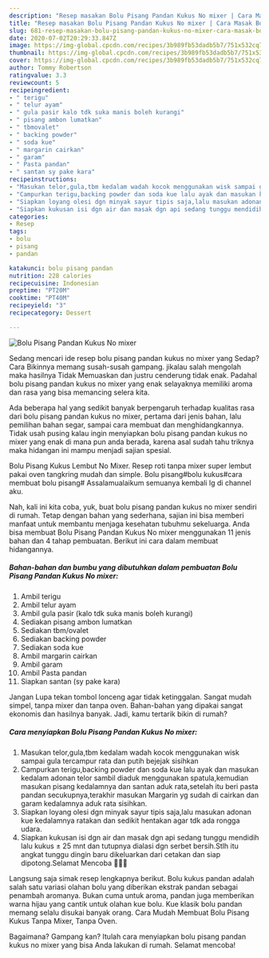 ```yaml
---
description: "Resep masakan Bolu Pisang Pandan Kukus No mixer | Cara Masak Bolu Pisang Pandan Kukus No mixer Yang Enak Dan Mudah"
title: "Resep masakan Bolu Pisang Pandan Kukus No mixer | Cara Masak Bolu Pisang Pandan Kukus No mixer Yang Enak Dan Mudah"
slug: 681-resep-masakan-bolu-pisang-pandan-kukus-no-mixer-cara-masak-bolu-pisang-pandan-kukus-no-mixer-yang-enak-dan-mudah
date: 2020-07-02T20:29:33.847Z
image: https://img-global.cpcdn.com/recipes/3b989fb53dadb5b7/751x532cq70/bolu-pisang-pandan-kukus-no-mixer-foto-resep-utama.jpg
thumbnail: https://img-global.cpcdn.com/recipes/3b989fb53dadb5b7/751x532cq70/bolu-pisang-pandan-kukus-no-mixer-foto-resep-utama.jpg
cover: https://img-global.cpcdn.com/recipes/3b989fb53dadb5b7/751x532cq70/bolu-pisang-pandan-kukus-no-mixer-foto-resep-utama.jpg
author: Tommy Robertson
ratingvalue: 3.3
reviewcount: 5
recipeingredient:
- " terigu"
- " telur ayam"
- " gula pasir kalo tdk suka manis boleh kurangi"
- " pisang ambon lumatkan"
- " tbmovalet"
- " backing powder"
- " soda kue"
- " margarin cairkan"
- " garam"
- " Pasta pandan"
- " santan sy pake kara"
recipeinstructions:
- "Masukan telor,gula,tbm kedalam wadah kocok menggunakan wisk sampai gula tercampur rata dan putih bejejak sisihkan"
- "Campurkan terigu,backing powder dan soda kue lalu ayak dan masukan kedalam adonan telor sambil diaduk menggunakan spatula,kemudian masukan pisang kedalamnya dan santan aduk rata,setelah itu beri pasta pandan secukupnya,terakhir masukan Margarin yg sudah di cairkan dan garam kedalamnya aduk rata sisihkan."
- "Siapkan loyang olesi dgn minyak sayur tipis saja,lalu masukan adonan kue kedalamnya ratakan dan sedikit hentakan agar tdk ada rongga udara."
- "Siapkan kukusan isi dgn air dan masak dgn api sedang tunggu mendidih lalu kukus ± 25 mnt dan tutupnya dialasi dgn serbet bersih.Stlh itu angkat tunggu dingin baru dikeluarkan dari cetakan dan siap dipotong.Selamat Mencoba 👌🏻💜"
categories:
- Resep
tags:
- bolu
- pisang
- pandan

katakunci: bolu pisang pandan 
nutrition: 228 calories
recipecuisine: Indonesian
preptime: "PT20M"
cooktime: "PT40M"
recipeyield: "3"
recipecategory: Dessert

---
```



![Bolu Pisang Pandan Kukus No mixer](https://img-global.cpcdn.com/recipes/3b989fb53dadb5b7/751x532cq70/bolu-pisang-pandan-kukus-no-mixer-foto-resep-utama.jpg)

Sedang mencari ide resep bolu pisang pandan kukus no mixer yang Sedap? Cara Bikinnya memang susah-susah gampang. jikalau salah mengolah maka hasilnya Tidak Memuaskan dan justru cenderung tidak enak. Padahal bolu pisang pandan kukus no mixer yang enak selayaknya memiliki aroma dan rasa yang bisa memancing selera kita.

Ada beberapa hal yang sedikit banyak berpengaruh terhadap kualitas rasa dari bolu pisang pandan kukus no mixer, pertama dari jenis bahan, lalu pemilihan bahan segar, sampai cara membuat dan menghidangkannya. Tidak usah pusing kalau ingin menyiapkan bolu pisang pandan kukus no mixer yang enak di mana pun anda berada, karena asal sudah tahu triknya maka hidangan ini mampu menjadi sajian spesial.

Bolu Pisang Kukus Lembut No Mixer. Resep roti tanpa mixer super lembut pakai oven tangkring mudah dan simple. Bolu pisang#bolu kukus#cara membuat bolu pisang# Assalamualaikum semuanya kembali lg di channel aku.


Nah, kali ini kita coba, yuk, buat bolu pisang pandan kukus no mixer sendiri di rumah. Tetap dengan bahan yang sederhana, sajian ini bisa memberi manfaat untuk membantu menjaga kesehatan tubuhmu sekeluarga. Anda bisa membuat Bolu Pisang Pandan Kukus No mixer menggunakan 11 jenis bahan dan 4 tahap pembuatan. Berikut ini cara dalam membuat hidangannya.

<!--inarticleads1-->

##### Bahan-bahan dan bumbu yang dibutuhkan dalam pembuatan Bolu Pisang Pandan Kukus No mixer:

1. Ambil  terigu
1. Ambil  telur ayam
1. Ambil  gula pasir (kalo tdk suka manis boleh kurangi)
1. Sediakan  pisang ambon lumatkan
1. Sediakan  tbm/ovalet
1. Sediakan  backing powder
1. Sediakan  soda kue
1. Ambil  margarin cairkan
1. Ambil  garam
1. Ambil  Pasta pandan
1. Siapkan  santan (sy pake kara)


Jangan Lupa tekan tombol lonceng agar tidak ketinggalan. Sangat mudah simpel, tanpa mixer dan tanpa oven. Bahan-bahan yang dipakai sangat ekonomis dan hasilnya banyak. Jadi, kamu tertarik bikin di rumah? 

<!--inarticleads2-->

##### Cara menyiapkan Bolu Pisang Pandan Kukus No mixer:

1. Masukan telor,gula,tbm kedalam wadah kocok menggunakan wisk sampai gula tercampur rata dan putih bejejak sisihkan
1. Campurkan terigu,backing powder dan soda kue lalu ayak dan masukan kedalam adonan telor sambil diaduk menggunakan spatula,kemudian masukan pisang kedalamnya dan santan aduk rata,setelah itu beri pasta pandan secukupnya,terakhir masukan Margarin yg sudah di cairkan dan garam kedalamnya aduk rata sisihkan.
1. Siapkan loyang olesi dgn minyak sayur tipis saja,lalu masukan adonan kue kedalamnya ratakan dan sedikit hentakan agar tdk ada rongga udara.
1. Siapkan kukusan isi dgn air dan masak dgn api sedang tunggu mendidih lalu kukus ± 25 mnt dan tutupnya dialasi dgn serbet bersih.Stlh itu angkat tunggu dingin baru dikeluarkan dari cetakan dan siap dipotong.Selamat Mencoba 👌🏻💜


Langsung saja simak resep lengkapnya berikut. Bolu kukus pandan adalah salah satu variasi olahan bolu yang diberikan ekstrak pandan sebagai penambah aromanya. Bukan cuma untuk aroma, pandan juga memberikan warna hijau yang cantik untuk olahan kue bolu. Kue klasik bolu pandan memang selalu disukai banyak orang. Cara Mudah Membuat Bolu Pisang Kukus Tanpa Mixer, Tanpa Oven. 

Bagaimana? Gampang kan? Itulah cara menyiapkan bolu pisang pandan kukus no mixer yang bisa Anda lakukan di rumah. Selamat mencoba!
